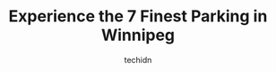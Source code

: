 ---
layout: ampstory
image: https://i0.wp.com/www.auto.or.id/wp-content/uploads/2023/06/cityplace-lot-1-lot-306-0-winnipeg-1686323087.jpeg?resize=640,853
author: techidn
featured: false
description: Winnipeg, Manitoba, Canada is a haven for Parking enthusiasts, boasting an impressive array of 7 top-notch establishments. Whether youre a seasoned connoisseur or simply curious to explore 
title: Experience the 7 Finest Parking in Winnipeg
cover:
   title: Experience the 7 Finest Parking in Winnipeg
   subtitle: AUTO.OR.ID
   background: https://www.auto.or.id/wp-content/uploads/2023/06/cityplace-lot-1-lot-306-0-winnipeg-1686323087.jpeg

pages: 
 - layout: thirds
   top: <h1>#1 Cityplace Lot 1 - Lot #306</h1>
   bottom: "<p>Warm parking lot, easy access to the MTS Center</p>"
   background: https://www.auto.or.id/wp-content/uploads/2023/06/cityplace-lot-1-lot-306-1-winnipeg-1686323089.jpeg
   backgroundblur: true
 - layout: thirds
   top: <h1>#2 Garry St. Parkade</h1>
   bottom: "<p>295 Garry St, Winnipeg, MB R3C 1H3, Canada</p>"
   background: https://www.auto.or.id/wp-content/uploads/2023/06/cityplace-lot-1-lot-306-2-winnipeg-1686323089.jpeg
   cta:
      link: https://www.auto.or.id/experience-the-7-finest-parking-in-winnipeg/
      text: Experience the 7 Finest Parking in Winnipeg
 - layout: thirds
   top: <h1>#3 100 Carlton St Parking</h1>
   bottom: "<p>100 Carlton St, Winnipeg, MB R3C 3N2, Canada</p>"
   background: https://images.unsplash.com/photo-1488610883421-64eb350d7f12?ixlib=rb-4.0.3&ixid=MnwxMjA3fDB8MHxwaG90by1wYWdlfHx8fGVufDB8fHx8&auto=format&fit=crop&w=640&h=853&q=80
   cta:
      link: https://www.auto.or.id/experience-the-7-finest-parking-in-winnipeg/
      text: Experience the 7 Finest Parking in Winnipeg
 - layout: thirds
   top: <h1>#4 Smith Street Parkade - Lot #125</h1>
   bottom: "<p>330 Smith St, Winnipeg, MB R3B 2H1, Canada</p>"
   background: https://images.unsplash.com/photo-1536700503339-1e4b06520771?ixlib=rb-4.0.3&ixid=MnwxMjA3fDB8MHxwaG90by1wYWdlfHx8fGVufDB8fHx8&auto=format&fit=crop&w=640&h=853&q=80
   cta:
      link: https://www.auto.or.id/experience-the-7-finest-parking-in-winnipeg/
      text: Experience the 7 Finest Parking in Winnipeg
 - layout: thirds
   top: <h1>#5 Indigo</h1>
   bottom: "<p>140 Bannatyne Ave, Winnipeg, MB R3B 3C5, Canada</p>"
   background: https://images.unsplash.com/photo-1631526090968-6979b72f2ce2?ixlib=rb-4.0.3&ixid=MnwxMjA3fDB8MHxwaG90by1wYWdlfHx8fGVufDB8fHx8&auto=format&fit=crop&w=640&h=853&q=80
   cta:
      link: https://www.auto.or.id/experience-the-7-finest-parking-in-winnipeg/
      text: Experience the 7 Finest Parking in Winnipeg
 - layout: thirds
   top: <h1>#6 Parking Indigo Winnipeg - W029 - Centrepoint Parkade</h1>
   bottom: "<p>329 Hargrave St, Winnipeg, MB R3B 2C3, Canada</p>"
   background: https://images.unsplash.com/photo-1625078995475-24378c4d611b?ixlib=rb-4.0.3&ixid=MnwxMjA3fDB8MHxwaG90by1wYWdlfHx8fGVufDB8fHx8&auto=format&fit=crop&w=640&h=853&q=80
   cta:
      link: https://www.auto.or.id/experience-the-7-finest-parking-in-winnipeg/
      text: Experience the 7 Finest Parking in Winnipeg
 - layout: thirds
   top: <h1>#7 Cityplace Lot 3 - Lot #308</h1>
   bottom: "<p>190 Donald St, Winnipeg, MB R3C 1N6, Canada</p>"
   background: https://images.unsplash.com/photo-1580881647059-923632b8fd75?ixlib=rb-4.0.3&ixid=MnwxMjA3fDB8MHxwaG90by1wYWdlfHx8fGVufDB8fHx8&auto=format&fit=crop&w=640&h=853&q=80
   cta:
      link: https://www.auto.or.id/experience-the-7-finest-parking-in-winnipeg/
      text: Experience the 7 Finest Parking in Winnipeg
 - layout: thirds
   middle: Continue reading...
   background: https://images.unsplash.com/photo-1551727324-355cda9f1884?ixlib=rb-4.0.3&ixid=MnwxMjA3fDB8MHxwaG90by1wYWdlfHx8fGVufDB8fHx8&auto=format&fit=crop&w=640&h=853&q=80
   cta:
      link: https://www.auto.or.id/experience-the-7-finest-parking-in-winnipeg/
      text: Experience the 7 Finest Parking in Winnipeg

---